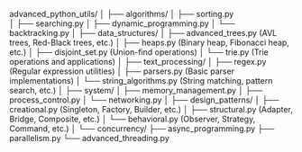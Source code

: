 advanced_python_utils/
│
├── algorithms/
│   ├── sorting.py  
│   ├── searching.py 
│   ├── dynamic_programming.py
│   └── backtracking.py
│
├── data_structures/
│   ├── advanced_trees.py    (AVL trees, Red-Black trees, etc.)
│   ├── heaps.py             (Binary heap, Fibonacci heap, etc.)
│   ├── disjoint_set.py      (Union-find operations)
│   └── trie.py              (Trie operations and applications)
│
├── text_processing/
│   ├── regex.py             (Regular expression utilities)
│   ├── parsers.py           (Basic parser implementations)
│   └── string_algorithms.py (String matching, pattern search, etc.)
│
├── system/
│   ├── memory_management.py
│   ├── process_control.py
│   └── networking.py
│
├── design_patterns/
│   ├── creational.py        (Singleton, Factory, Builder, etc.)
│   ├── structural.py        (Adapter, Bridge, Composite, etc.)
│   └── behavioral.py        (Observer, Strategy, Command, etc.)
│
└── concurrency/
    ├── async_programming.py
    ├── parallelism.py
    └── advanced_threading.py
